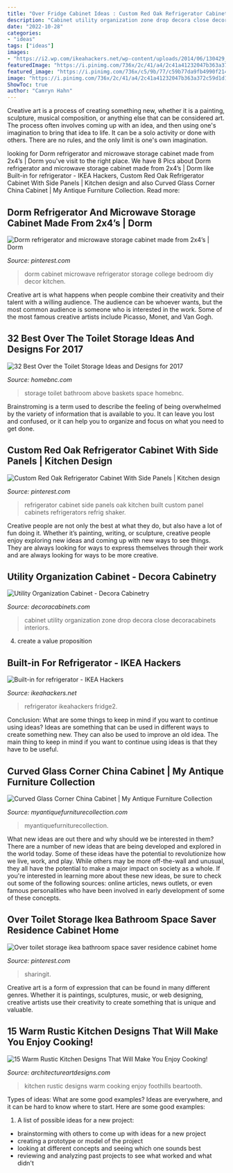 ```yaml
---
title: "Over Fridge Cabinet Ideas : Custom Red Oak Refrigerator Cabinet With Side Panels"
description: "Cabinet utility organization zone drop decora close decoracabinets interiors"
date: "2022-10-28"
categories:
- "ideas"
tags: ["ideas"]
images:
- "https://i2.wp.com/ikeahackers.net/wp-content/uploads/2014/06/130429_built_in_fridge2.jpg?fit=550%2C2500"
featuredImage: "https://i.pinimg.com/736x/2c/41/a4/2c41a41232047b363a372c59d1d1d4dd.jpg"
featured_image: "https://i.pinimg.com/736x/c5/9b/77/c59b77da9fb4990f2142ebdf348634bc.jpg"
image: "https://i.pinimg.com/736x/2c/41/a4/2c41a41232047b363a372c59d1d1d4dd.jpg"
ShowToc: true
author: "Camryn Hahn"
---
```



Creative art is a process of creating something new, whether it is a painting, sculpture, musical composition, or anything else that can be considered art. The process often involves coming up with an idea, and then using one's imagination to bring that idea to life. It can be a solo activity or done with others. There are no rules, and the only limit is one's own imagination.

	

		
looking for Dorm refrigerator and microwave storage cabinet made from 2x4’s | Dorm you've visit to the right place. We have 8 Pics about Dorm refrigerator and microwave storage cabinet made from 2x4’s | Dorm like Built-in for refrigerator - IKEA Hackers, Custom Red Oak Refrigerator Cabinet With Side Panels | Kitchen design and also Curved Glass Corner China Cabinet | My Antique Furniture Collection. Read more:
		
    
## Dorm Refrigerator And Microwave Storage Cabinet Made From 2x4’s | Dorm

<img loading=lazy src="https://i.pinimg.com/736x/c5/9b/77/c59b77da9fb4990f2142ebdf348634bc.jpg" onerror="this.onerror=null;this.src='https://tse3.mm.bing.net/th?id=OIP.3PgBavQVsbBFtewKOwqZ-gHaJ3&amp;pid=15.1';" alt="Dorm refrigerator and microwave storage cabinet made from 2x4’s | Dorm">

_Source: pinterest.com_

>dorm cabinet microwave refrigerator storage college bedroom diy decor kitchen. 

	

Creative art is what happens when people combine their creativity and their talent with a willing audience. The audience can be whoever wants, but the most common audience is someone who is interested in the work. Some of the most famous creative artists include Picasso, Monet, and Van Gogh.

    
## 32 Best Over The Toilet Storage Ideas And Designs For 2017

<img loading=lazy src="https://cdn.homebnc.com/homeimg/2017/08/08-over-toilet-storage-ideas-homebnc.jpg" onerror="this.onerror=null;this.src='https://tse4.mm.bing.net/th?id=OIP.NFETbg0ZeecuBueM41vNdwHaLG&amp;pid=15.1';" alt="32 Best Over the Toilet Storage Ideas and Designs for 2017">

_Source: homebnc.com_

>storage toilet bathroom above baskets space homebnc. 

	

Brainstroming is a term used to describe the feeling of being overwhelmed by the variety of information that is available to you. It can leave you lost and confused, or it can help you to organize and focus on what you need to get done.

    
## Custom Red Oak Refrigerator Cabinet With Side Panels | Kitchen Design

<img loading=lazy src="https://i.pinimg.com/736x/e9/78/db/e978db8408d71f31d8e8b499b2a8cb3f--side-panels-refrigerator-cabinet.jpg" onerror="this.onerror=null;this.src='https://tse2.mm.bing.net/th?id=OIP.tzyh_wAdWuEO21eeT-FcYQHaOp&amp;pid=15.1';" alt="Custom Red Oak Refrigerator Cabinet With Side Panels | Kitchen design">

_Source: pinterest.com_

>refrigerator cabinet side panels oak kitchen built custom panel cabinets refrigerators refrig shaker. 

	

Creative people are not only the best at what they do, but also have a lot of fun doing it. Whether it’s painting, writing, or sculpture, creative people enjoy exploring new ideas and coming up with new ways to see things. They are always looking for ways to express themselves through their work and are always looking for ways to be more creative.

    
## Utility Organization Cabinet - Decora Cabinetry

<img loading=lazy src="https://www.decoracabinets.com/-/media/decora/products/cabinet_interiors/decutilitymcttws.jpg" onerror="this.onerror=null;this.src='https://tse3.mm.bing.net/th?id=OIP.Ebh02w7l6Ivd3tQHzZ5xJgHaLH&amp;pid=15.1';" alt="Utility Organization Cabinet - Decora Cabinetry">

_Source: decoracabinets.com_

>cabinet utility organization zone drop decora close decoracabinets interiors. 

	

4. create a value proposition 

    
## Built-in For Refrigerator - IKEA Hackers

<img loading=lazy src="https://i2.wp.com/ikeahackers.net/wp-content/uploads/2014/06/130429_built_in_fridge2.jpg?fit=550%2C2500" onerror="this.onerror=null;this.src='https://tse4.mm.bing.net/th?id=OIP.l2zfoVqPY0PbBow2sUKiKQHaNJ&amp;pid=15.1';" alt="Built-in for refrigerator - IKEA Hackers">

_Source: ikeahackers.net_

>refrigerator ikeahackers fridge2. 

	

Conclusion: What are some things to keep in mind if you want to continue using ideas?
Ideas are something that can be used in different ways to create something new. They can also be used to improve an old idea. The main thing to keep in mind if you want to continue using ideas is that they have to be useful.

    
## Curved Glass Corner China Cabinet | My Antique Furniture Collection

<img loading=lazy src="https://d29jd5m3t61t9.cloudfront.net/myantiquefurniturecollection.com/images/fbfiles/images/828w/14996378781151350999816-j9as3lijsv_v_1517768913.jpg" onerror="this.onerror=null;this.src='https://tse3.mm.bing.net/th?id=OIP.IqnRYsnXbTw-L75HHkiCawHaJ4&amp;pid=15.1';" alt="Curved Glass Corner China Cabinet | My Antique Furniture Collection">

_Source: myantiquefurniturecollection.com_

>myantiquefurniturecollection. 

	

What new ideas are out there and why should we be interested in them?
There are a number of new ideas that are being developed and explored in the world today. Some of these ideas have the potential to revolutionize how we live, work, and play. While others may be more off-the-wall and unusual, they all have the potential to make a major impact on society as a whole. If you're interested in learning more about these new ideas, be sure to check out some of the following sources: online articles, news outlets, or even famous personalities who have been involved in early development of some of these concepts.

    
## Over Toilet Storage Ikea Bathroom Space Saver Residence Cabinet Home

<img loading=lazy src="https://i.pinimg.com/736x/2c/41/a4/2c41a41232047b363a372c59d1d1d4dd.jpg" onerror="this.onerror=null;this.src='https://tse3.mm.bing.net/th?id=OIP.v9bqMnDqpiMqiwefP4yObQHaJ9&amp;pid=15.1';" alt="Over toilet storage ikea bathroom space saver residence cabinet home">

_Source: pinterest.com_

>sharingit. 

	

Creative art is a form of expression that can be found in many different genres. Whether it is paintings, sculptures, music, or web designing, creative artists use their creativity to create something that is unique and valuable.

    
## 15 Warm Rustic Kitchen Designs That Will Make You Enjoy Cooking!

<img loading=lazy src="https://www.architectureartdesigns.com/wp-content/uploads/2015/01/15-Warm-Rustic-Kitchen-Designs-That-Will-Make-You-Enjoy-Cooking-14-630x942.jpg" onerror="this.onerror=null;this.src='https://tse2.mm.bing.net/th?id=OIP.RhPuq2u3Ro8URneVDjo5pQHaLE&amp;pid=15.1';" alt="15 Warm Rustic Kitchen Designs That Will Make You Enjoy Cooking!">

_Source: architectureartdesigns.com_

>kitchen rustic designs warm cooking enjoy foothills beartooth. 

	

Types of ideas: What are some good examples?
Ideas are everywhere, and it can be hard to know where to start. Here are some good examples:
1. A list of possible ideas for a new project: 
- brainstorming with others to come up with ideas for a new project 
- creating a prototype or model of the project 
- looking at different concepts and seeing which one sounds best 
- reviewing and analyzing past projects to see what worked and what didn't 

